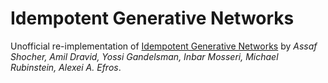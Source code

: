 # Idempotent Generative Networks

Unofficial re-implementation of [Idempotent Generative Networks](https://arxiv.org/abs/2311.01462) by *Assaf Shocher, Amil Dravid, Yossi Gandelsman, Inbar Mosseri, Michael Rubinstein, Alexei A. Efros*.
